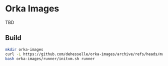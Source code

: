 # Orka Images

TBD

## Build

```bash
mkdir orka-images
curl -L https://github.com/dehesselle/orka-images/archive/refs/heads/main.zip | bsdtar -C orka-images --strip-components 1 -xvf-
bash orka-images/runner/initvm.sh runner
```
